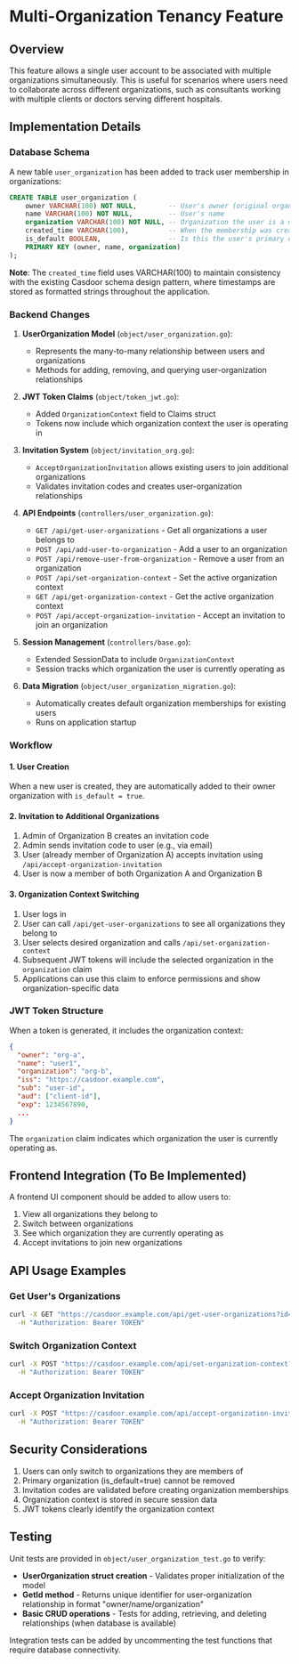 # Multi-Organization Tenancy Feature

## Overview

This feature allows a single user account to be associated with multiple organizations simultaneously. This is useful for scenarios where users need to collaborate across different organizations, such as consultants working with multiple clients or doctors serving different hospitals.

## Implementation Details

### Database Schema

A new table `user_organization` has been added to track user membership in organizations:

```sql
CREATE TABLE user_organization (
    owner VARCHAR(100) NOT NULL,        -- User's owner (original organization)
    name VARCHAR(100) NOT NULL,         -- User's name
    organization VARCHAR(100) NOT NULL, -- Organization the user is a member of
    created_time VARCHAR(100),          -- When the membership was created (stored as string for consistency with existing schema)
    is_default BOOLEAN,                 -- Is this the user's primary organization
    PRIMARY KEY (owner, name, organization)
);
```

**Note**: The `created_time` field uses VARCHAR(100) to maintain consistency with the existing Casdoor schema design pattern, where timestamps are stored as formatted strings throughout the application.

### Backend Changes

1. **UserOrganization Model** (`object/user_organization.go`):
   - Represents the many-to-many relationship between users and organizations
   - Methods for adding, removing, and querying user-organization relationships

2. **JWT Token Claims** (`object/token_jwt.go`):
   - Added `OrganizationContext` field to Claims struct
   - Tokens now include which organization context the user is operating in

3. **Invitation System** (`object/invitation_org.go`):
   - `AcceptOrganizationInvitation` allows existing users to join additional organizations
   - Validates invitation codes and creates user-organization relationships

4. **API Endpoints** (`controllers/user_organization.go`):
   - `GET /api/get-user-organizations` - Get all organizations a user belongs to
   - `POST /api/add-user-to-organization` - Add a user to an organization
   - `POST /api/remove-user-from-organization` - Remove a user from an organization
   - `POST /api/set-organization-context` - Set the active organization context
   - `GET /api/get-organization-context` - Get the active organization context
   - `POST /api/accept-organization-invitation` - Accept an invitation to join an organization

5. **Session Management** (`controllers/base.go`):
   - Extended SessionData to include `OrganizationContext`
   - Session tracks which organization the user is currently operating as

6. **Data Migration** (`object/user_organization_migration.go`):
   - Automatically creates default organization memberships for existing users
   - Runs on application startup

### Workflow

#### 1. User Creation
When a new user is created, they are automatically added to their owner organization with `is_default = true`.

#### 2. Invitation to Additional Organizations
1. Admin of Organization B creates an invitation code
2. Admin sends invitation code to user (e.g., via email)
3. User (already member of Organization A) accepts invitation using `/api/accept-organization-invitation`
4. User is now a member of both Organization A and Organization B

#### 3. Organization Context Switching
1. User logs in
2. User can call `/api/get-user-organizations` to see all organizations they belong to
3. User selects desired organization and calls `/api/set-organization-context`
4. Subsequent JWT tokens will include the selected organization in the `organization` claim
5. Applications can use this claim to enforce permissions and show organization-specific data

### JWT Token Structure

When a token is generated, it includes the organization context:

```json
{
  "owner": "org-a",
  "name": "user1",
  "organization": "org-b",
  "iss": "https://casdoor.example.com",
  "sub": "user-id",
  "aud": ["client-id"],
  "exp": 1234567890,
  ...
}
```

The `organization` claim indicates which organization the user is currently operating as.

## Frontend Integration (To Be Implemented)

A frontend UI component should be added to allow users to:
1. View all organizations they belong to
2. Switch between organizations
3. See which organization they are currently operating as
4. Accept invitations to join new organizations

## API Usage Examples

### Get User's Organizations
```bash
curl -X GET "https://casdoor.example.com/api/get-user-organizations?id=org-a/user1" \
  -H "Authorization: Bearer TOKEN"
```

### Switch Organization Context
```bash
curl -X POST "https://casdoor.example.com/api/set-organization-context?organization=org-b" \
  -H "Authorization: Bearer TOKEN"
```

### Accept Organization Invitation
```bash
curl -X POST "https://casdoor.example.com/api/accept-organization-invitation?invitationCode=ABC123&organization=org-b" \
  -H "Authorization: Bearer TOKEN"
```

## Security Considerations

1. Users can only switch to organizations they are members of
2. Primary organization (is_default=true) cannot be removed
3. Invitation codes are validated before creating organization memberships
4. Organization context is stored in secure session data
5. JWT tokens clearly identify the organization context

## Testing

Unit tests are provided in `object/user_organization_test.go` to verify:
- **UserOrganization struct creation** - Validates proper initialization of the model
- **GetId method** - Returns unique identifier for user-organization relationship in format "owner/name/organization"
- **Basic CRUD operations** - Tests for adding, retrieving, and deleting relationships (when database is available)

Integration tests can be added by uncommenting the test functions that require database connectivity.
